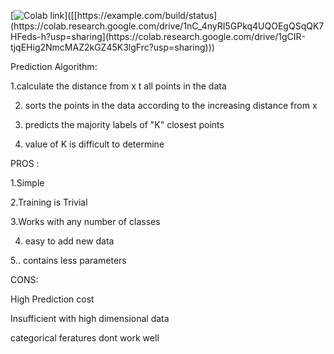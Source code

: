 [![Colab link]([[https://example.com/build/status](https://colab.research.google.com/drive/1nC_4nyRI5GPkq4UQOEgQSqQK7HFeds-h?usp=sharing]([https://colab.research.google.com/drive/1gCIR-tjqEHig2NmcMAZ2kGZ45K3lgFrc?usp=sharing)](https://colab.research.google.com/drive/1gCIR-tjqEHig2NmcMAZ2kGZ45K3lgFrc?usp=sharing)))]([[https://example.com/build/status](https://colab.research.google.com/drive/1nC_4nyRI5GPkq4UQOEgQSqQK7HFeds-h?usp=sharing](https://colab.research.google.com/drive/1gCIR-tjqEHig2NmcMAZ2kGZ45K3lgFrc?usp=sharing)))



Prediction Algorithm:

1.calculate the distance from x t all points in the data

2. sorts the points in the data according to the increasing distance from x
   
3. predicts the majority labels of "K" closest points
   
5. value of K is difficult to determine

PROS :

1.Simple 

2.Training is Trivial 

3.Works with any number of classes

4. easy to add new data
   
5.. contains less parameters


   

CONS:

High Prediction cost

Insufficient with high dimensional data

categorical feratures dont work well


